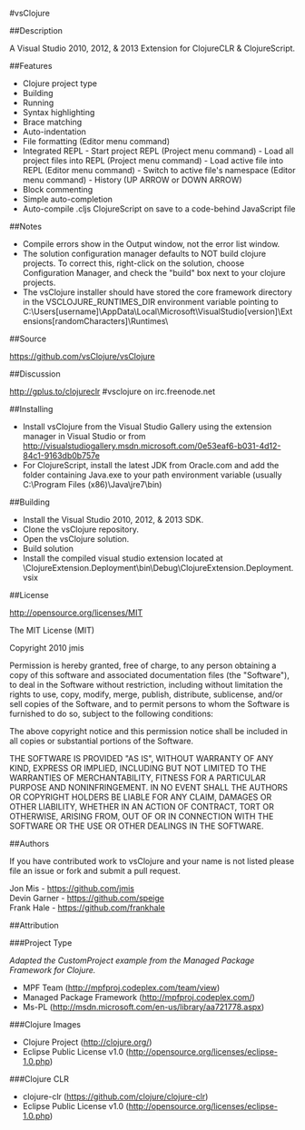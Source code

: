 #vsClojure

##Description

A Visual Studio 2010, 2012, & 2013 Extension for ClojureCLR & ClojureScript.

##Features

- Clojure project type
- Building
- Running
- Syntax highlighting
- Brace matching
- Auto-indentation
- File formatting (Editor menu command)
- Integrated REPL
		- Start project REPL (Project menu command)
		- Load all project files into REPL (Project menu command)
		- Load active file into REPL (Editor menu command)
		- Switch to active file's namespace (Editor menu command)
		- History (UP ARROW or DOWN ARROW)
- Block commenting
- Simple auto-completion
- Auto-compile .cljs ClojureScript on save to a code-behind JavaScript file

##Notes

- Compile errors show in the Output window, not the error list window.
- The solution configuration manager defaults to NOT build clojure projects. To correct this, right-click on the solution, choose Configuration Manager, and check the "build" box next to your clojure projects.
- The vsClojure installer should have stored the core framework directory in the VSCLOJURE_RUNTIMES_DIR environment variable pointing to C:\Users\[username]\AppData\Local\Microsoft\VisualStudio\[version]\Extensions\[randomCharacters]\Runtimes\

##Source

https://github.com/vsClojure/vsClojure

##Discussion

http://gplus.to/clojureclr
\#vsclojure on irc.freenode.net

##Installing

- Install vsClojure from the Visual Studio Gallery using the extension manager in Visual Studio or from http://visualstudiogallery.msdn.microsoft.com/0e53eaf6-b031-4d12-84c1-9163db0b757e
- For ClojureScript, install the latest JDK from Oracle.com and add the folder containing Java.exe to your path environment variable (usually C:\Program Files (x86)\Java\jre7\bin)

##Building

- Install the Visual Studio 2010, 2012, & 2013 SDK.
- Clone the vsClojure repository.
- Open the vsClojure solution.
- Build solution
- Install the compiled visual studio extension located at \ClojureExtension.Deployment\bin\Debug\ClojureExtension.Deployment.vsix

##License

http://opensource.org/licenses/MIT

The MIT License (MIT)

Copyright 2010 jmis

Permission is hereby granted, free of charge, to any person obtaining a copy
of this software and associated documentation files (the "Software"), to deal
in the Software without restriction, including without limitation the rights
to use, copy, modify, merge, publish, distribute, sublicense, and/or sell
copies of the Software, and to permit persons to whom the Software is
furnished to do so, subject to the following conditions:

The above copyright notice and this permission notice shall be included in
all copies or substantial portions of the Software.

THE SOFTWARE IS PROVIDED "AS IS", WITHOUT WARRANTY OF ANY KIND, EXPRESS OR
IMPLIED, INCLUDING BUT NOT LIMITED TO THE WARRANTIES OF MERCHANTABILITY,
FITNESS FOR A PARTICULAR PURPOSE AND NONINFRINGEMENT. IN NO EVENT SHALL THE
AUTHORS OR COPYRIGHT HOLDERS BE LIABLE FOR ANY CLAIM, DAMAGES OR OTHER
LIABILITY, WHETHER IN AN ACTION OF CONTRACT, TORT OR OTHERWISE, ARISING FROM,
OUT OF OR IN CONNECTION WITH THE SOFTWARE OR THE USE OR OTHER DEALINGS IN
THE SOFTWARE.

##Authors

If you have contributed work to vsClojure and your name is not listed please file
an issue or fork and submit a pull request.

Jon Mis - https://github.com/jmis  
Devin Garner - https://github.com/speige  
Frank Hale - https://github.com/frankhale

##Attribution

###Project Type

*Adapted the CustomProject example from the Managed Package Framework for Clojure.*

- MPF Team (http://mpfproj.codeplex.com/team/view)  
- Managed Package Framework (http://mpfproj.codeplex.com/)  
- Ms-PL (http://msdn.microsoft.com/en-us/library/aa721778.aspx)  

###Clojure Images
- Clojure Project (http://clojure.org/)
- Eclipse Public License v1.0 (http://opensource.org/licenses/eclipse-1.0.php)

###Clojure CLR
- clojure-clr (https://github.com/clojure/clojure-clr)
- Eclipse Public License v1.0 (http://opensource.org/licenses/eclipse-1.0.php)
